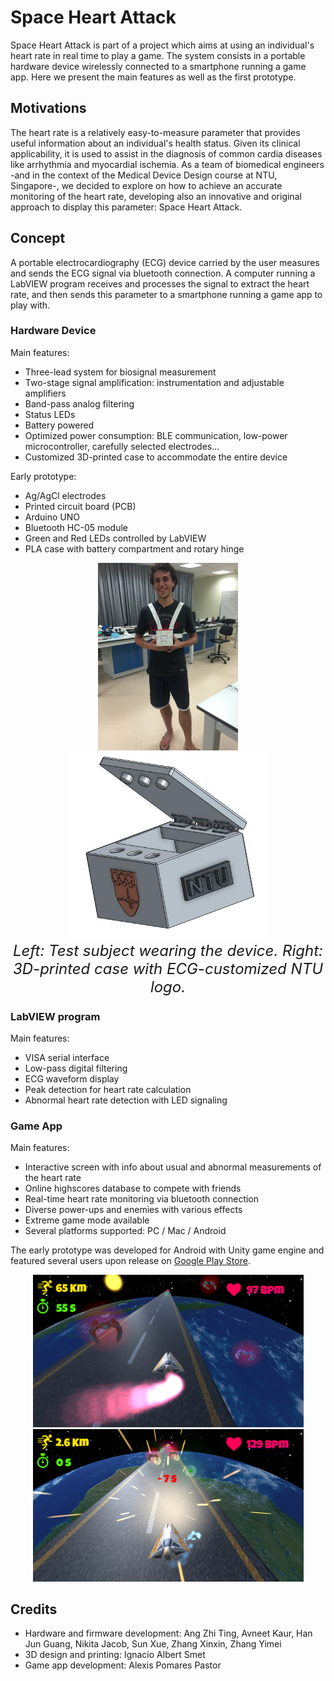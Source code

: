# Space Heart Attack

Space Heart Attack is part of a project which aims at using an individual's heart rate in real time to play a game. The system consists in a portable hardware device wirelessly connected to a smartphone running a game app. Here we present the main features as well as the first prototype.

## Motivations

The heart rate is a relatively easy-to-measure parameter that provides useful information about an individual's health status. Given its clinical applicability, it is used to assist in the diagnosis of common cardia diseases like arrhythmia and myocardial ischemia. As a team of biomedical engineers -and in the context of the Medical Device Design course at NTU, Singapore-, we decided to explore on how to achieve an accurate monitoring of the heart rate, developing also an innovative and original approach to display this parameter: Space Heart Attack.

## Concept

A portable electrocardiography (ECG) device carried by the user measures and sends the ECG signal via bluetooth connection. A computer running a LabVIEW program receives and processes the signal to extract the heart rate, and then sends this parameter to a smartphone running a game app to play with.

### Hardware Device

Main features:
* Three-lead system for biosignal measurement
* Two-stage signal amplification: instrumentation and adjustable amplifiers
* Band-pass analog filtering
* Status LEDs
* Battery powered
* Optimized power consumption: BLE communication, low-power microcontroller, carefully selected electrodes...
* Customized 3D-printed case to accommodate the entire device

Early prototype:
* Ag/AgCl electrodes
* Printed circuit board (PCB)
* Arduino UNO
* Bluetooth HC-05 module
* Green and Red LEDs controlled by LabVIEW
* PLA case with battery compartment and rotary hinge

<p align="center">
	<img src="doc/Hardware_2.png" height="300">
	<img src="doc/Hardware_1.png" height="300">
	<br><i><font size="5"> Left: Test subject wearing the device. Right: 3D-printed case with ECG-customized NTU logo. </font></i>
</p>

### LabVIEW program

Main features:
* VISA serial interface
* Low-pass digital filtering
* ECG waveform display
* Peak detection for heart rate calculation
* Abnormal heart rate detection with LED signaling

### Game App

Main features:
* Interactive screen with info about usual and abnormal measurements of the heart rate
* Online highscores database to compete with friends
* Real-time heart rate monitoring via bluetooth connection
* Diverse power-ups and enemies with various effects
* Extreme game mode available
* Several platforms supported: PC / Mac / Android

The early prototype was developed for Android with Unity game engine and featured several users upon release on [Google Play Store](https://play.google.com/store/apps/details?id=com.SevaneGames.SpaceHeartAttack).

<p align="center">
	<img src="doc/App_1.png" width="433">
	<img src="doc/App_2.png" width="433">
</p>

## Credits

* Hardware and firmware development: Ang Zhi Ting, Avneet Kaur, Han Jun Guang, Nikita Jacob, Sun Xue, Zhang Xinxin, Zhang Yimei	
* 3D design and printing: Ignacio Albert Smet
* Game app development: Alexis Pomares Pastor
